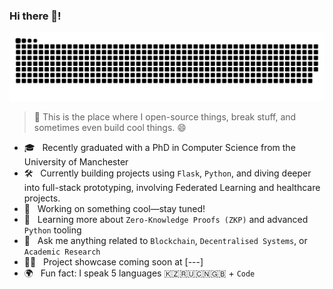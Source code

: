 ### Hi there 👋!
<picture>
  <source media="(prefers-color-scheme: dark)" srcset="https://raw.githubusercontent.com/platane/platane/output/github-contribution-grid-snake-dark.svg">
  <source media="(prefers-color-scheme: light)" srcset="https://raw.githubusercontent.com/platane/platane/output/github-contribution-grid-snake.svg">
  <img alt="github contribution grid snake animation" src="https://raw.githubusercontent.com/platane/platane/output/github-contribution-grid-snake.svg">
</picture>

> 🧪 This is the place where I open-source things, break stuff, and sometimes even build cool things. 😄  

- 🎓 &nbsp; Recently graduated with a PhD in Computer Science from the University of Manchester  
- 🛠️ &nbsp; Currently building projects using `Flask`, `Python`, and diving deeper into full-stack prototyping, involving Federated Learning and healthcare projects.
- 🔭 &nbsp; Working on something cool—stay tuned!  
- 🌱 &nbsp; Learning more about `Zero-Knowledge Proofs (ZKP)` and advanced `Python` tooling  
- 💬 &nbsp; Ask me anything related to `Blockchain`, `Decentralised Systems`, or `Academic Research`  
- 👨‍💻 &nbsp; Project showcase coming soon at [---] 
- 🌍 &nbsp; Fun fact: I speak 5 languages 🇰🇿🇷🇺🇨🇳🇬🇧 + `Code`
